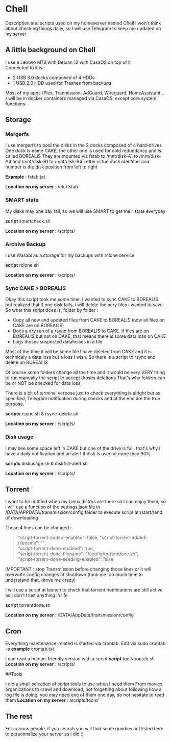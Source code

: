 # Chell
Description and scripts used on my homeserver named Chell
I won't think about checking things daily, so I will use Telegram to keep me updated on my server

## A little background on Chell
I use a Lenovo M73 with Debian 12 with CasaOS on top of it  
Connected to it is :
- 2 USB 3.0 docks composed of 4 HDDs
- 1 USB 2.0 HDD used for Trashes from backups
  
Most of my apps (Plex, Tranmission, AdGuard, Wireguard, HomeAssistant... ) will be in docker containers managed via CasaOS, except core system functions.

## Storage
### Mergerfs
I use mergerfs to pool the disks in the 2 docks composed of 4 hard-drives
One dock is name CAKE, the other one is used for cold redundancy and is called BOREALIS
They are mounted via fstab to /mnt/disk-A1 to /mnt/disk-A4 and /mnt/disk-B1 to /mnt/disk-B4
Letter is the dock identifier and number is the disk position from left to right


**Example** : fstab.txt

**Location on my server** : /etc/fstab

### SMART state
My disks may one day fail, so we will use SMART to get their state everyday


**script** smartcheck.sh

**Location on my server** : /scripts/

### Archive Backup
I use Wasabi as a storage for my backups with rclone service


**script** rclone.sh

**Location on my server** : /scripts/

### Sync CAKE > BOREALIS
Okay this script took me some time.
I wanted to sync CAKE to BOREALIS but realized that if one disk fails, i will delete the very files i wanted to save.
So what this script does is, folder by folder : 
- Copy all new and updated files from CAKE to BOREALIS (now all files on CAKE are on BOREALIS)
- Does a dry run of a rsync from BOREALIS to CAKE. If files are on BOREALIS but not on CAKE, that means there is some data loss on CAKE
- Logs thoses suspected datalosses in a file
  
Most of the time it will be some file I have deleted from CAKE and it is technicaly a data loss but a loss I wish.
So there is a script to rsync and delete on BOREALIS

Of course some folders change all the time and it would be very VERY tiring to run manually the script to accept thoses deletions
That's why folders can be or NOT be checked for data loss

There is a bit of terminal verbose just to check everything is alright but as specified, Telegram notification during checks and at the end are the true purpose.


**scripts** rsync.sh & rsync-delete.sh

**Location on my server** : /scripts/

### Disk usage
I may see some space left in CAKE but one of the drive is full, that's why i have a daily notification and an alert if disk is used at more than 90%


**scripts** diskusage.sh & diskfull-alert.sh

**Location on my server** : /scripts/

## Torrent
I want to be notified when my Linux distros are there so I can enjoy them, so i will use a function of the settings.json file in /DATA/APPDATA/transmission/config folder to execute script at (start/)end of downloading

Those 4 lines can be changed :

>"script-torrent-added-enabled": false,
>"script-torrent-added-filename": "",  
>"script-torrent-done-enabled": true,  
>"script-torrent-done-filename": "/config/torrentdone.sh",  
>"script-torrent-done-seeding-enabled": false,

IMPORTANT : stop Transmission before changing those lines or it will overwrite config changes at shutdown (took me too much time to understand that, drove me crazy)

I will use a script at launch to check that torrent notifications are still active as I don't trust anything in life


**script** torrentdone.sh

**Location on my server** : /DATA/AppData/transmission/config


## Cron
Everything maintenance-related is started via crontab. 
Edit via 
  sudo crontab -e
**example** crontab.txt

I can read a human-friendly version with a script
**script** tool/crontab.sh
**Location on my server** : /scripts/

##Tools

I did a small selection of script tools to use when I need them
From movies organizations to crawl and download, not forgetting about following how a log file is doing, you may need one of them one day, do not hesitate to read them
**Location on my server** : /scripts/tools/

## The rest

For curious people, if you search you will find some goodies not listed here to personnalize your server as I did :)

